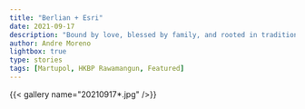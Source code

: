 ```yaml
---
title: "Berlian + Esri"
date: 2021-09-17
description: "Bound by love, blessed by family, and rooted in tradition. Martupol marks the start of a lifelong commitment. This is the Story of Berlian and Esri's Engagement."
author: Andre Moreno
lightbox: true
type: stories
tags: [Martupol, HKBP Rawamangun, Featured]
---
```





{{< gallery name="20210917*.jpg" />}}
